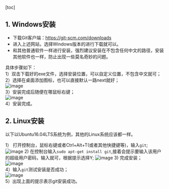 [toc]

## 1.  Windows安装
+ 下载Git客户端：https://git-scm.com/downloads  
+ 进入上述网站，选择Windows版本的进行下载就可以。
+ 和其他普通软件一样进行安装，强烈建议安装在不包含任何中文的路径，安装其他软件也一样，防止出现一些莫名奇妙的问题。

具体步骤如下：  
1）双击下载好的exe文件，选择安装位置，可以自定义位置，不包含中文就可；  
2）选择在桌面添加图标，也可以直接默认一路next就好；  
![image](http://note.youdao.com/yws/public/resource/2b280f6acf38b79cd52e050dd8749252/xmlnote/6C73820748C74CDBB8B8856CC68F9813/2687)  
3）安装完成后随便在哪鼠标右键；  
![image](http://note.youdao.com/yws/public/resource/2b280f6acf38b79cd52e050dd8749252/xmlnote/13FD610F4ACF4FD8AC674D8E12B5E5AB/2691)  
4）安装完成。

## 2. Linux安装
以下以Ubuntu16.04LTS系统为例，其他的Linux系统应该都一样。

1） 打开控制台，鼠标右键或者Ctrl+Alt+T(或者其他快捷键等)，输入`git`;  
![image](http://www.linuxdiyf.com/linux/uploads/allimg/160708/2-160FP94UaR.png)
2) 在控制台输入`sudo apt-get install git`,接着会提示要输入该用户的超级用户密码，输入就可，根据提示选择Y;
![image](http://www.linuxdiyf.com/linux/uploads/allimg/160708/2-160FP94912121.png)
3) 完成安装；  
![image](http://www.linuxdiyf.com/linux/uploads/allimg/160708/2-160FP949414N.png)  
4）输入`git`测试安装是否成功；  
![image](http://note.youdao.com/yws/public/resource/2b280f6acf38b79cd52e050dd8749252/xmlnote/8B520D7E77E845AD9033B14A303A3345/2738)  
5）出现上面的提示表示git安装成功。  